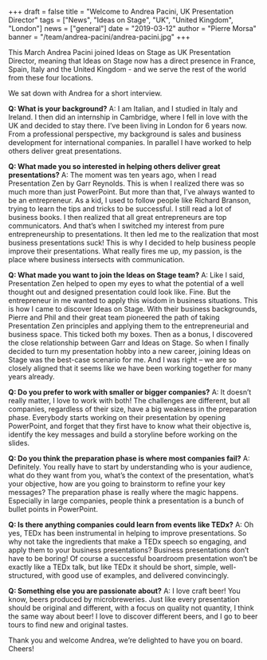 +++
draft = false
title = "Welcome to Andrea Pacini, UK Presentation Director"
tags = ["News", "Ideas on Stage", "UK", "United Kingdom", "London"]
news = ["general"]
date = "2019-03-12"
author = "Pierre Morsa"
banner = "/team/andrea-pacini/andrea-pacini.jpg"
+++

This March Andrea Pacini joined Ideas on Stage as UK Presentation Director, meaning that Ideas on Stage now has a direct presence in France, Spain, Italy and the United Kingdom - and we serve the rest of the world from these four locations. 

We sat down with Andrea for a short interview.

**Q: What is your background?**
A: I am Italian, and I studied in Italy and Ireland. I then did an internship in Cambridge, where I fell in love with the UK and decided to stay there. I’ve been living in London for 6 years now. From a professional perspective, my background is sales and business development for international companies. In parallel I have worked to help others deliver great presentations.

**Q: What made you so interested in helping others deliver great presentations?**
A: The moment was ten years ago, when I read Presentation Zen by Garr Reynolds. This is when I realized there was so much more than just PowerPoint. But more than that, I’ve always wanted to be an entrepreneur. As a kid, I used to follow people like Richard Branson, trying to learn the tips and tricks to be successful. I still read a lot of business books. I then realized that all great entrepreneurs are top communicators. And that’s when I switched my interest from pure entrepreneurship to presentations. It then led me to the realization that most business presentations suck! This is why I decided to help business people improve their presentations. What really fires me up, my passion, is the place where business intersects with communication.

**Q: What made you want to join the Ideas on Stage team?**
A: Like I said, Presentation Zen helped to open my eyes to what the potential of a well thought out and designed presentation could look like. Fine. But the entrepreneur in me wanted to apply this wisdom in business situations. This is how I came to discover Ideas on Stage. With their business backgrounds, Pierre and Phil and their great team pioneered the path of taking Presentation Zen principles and applying them to the entrepreneurial and business space. This ticked both my boxes. Then as a bonus, I discovered the close relationship between Garr and Ideas on Stage. So when I finally decided to turn my presentation hobby into a new career, joining Ideas on Stage was the best-case scenario for me. And I was right – we are so closely aligned that it seems like we have been working together for many years already.

**Q: Do you prefer to work with smaller or bigger companies?**
A: It doesn’t really matter, I love to work with both! The challenges are different, but all companies, regardless of their size, have a big weakness in the preparation phase. Everybody starts working on their presentation by opening PowerPoint, and forget that they first have to know what their objective is, identify the key messages and build a storyline before working on the slides.

**Q: Do you think the preparation phase is where most companies fail?**
A: Definitely. You really have to start by understanding who is your audience, what do they want from you, what’s the context of the presentation, what’s your objective, how are you going to brainstorm to refine your key messages? The preparation phase is really where the magic happens. Especially in large companies, people think a presentation is a bunch of bullet points in PowerPoint.

**Q: Is there anything companies could learn from events like TEDx?**
A: Oh yes, TEDx has been instrumental in helping to improve presentations. So why not take the ingredients that make a TEDx speech so engaging, and apply them to your business presentations? Business presentations don’t have to be boring! Of course a successful boardroom presentation won’t be exactly like a TEDx talk, but like TEDx it should be short, simple, well-structured, with good use of examples, and delivered convincingly.

**Q: Something else you are passionate about?**
A: I love craft beer! You know, beers produced by microbreweries. Just like every presentation should be original and different, with a focus on quality not quantity, I think the same way about beer! I love to discover different beers, and I go to beer tours to find new and original tastes.

Thank you and welcome Andrea, we’re delighted to have you on board. Cheers!
